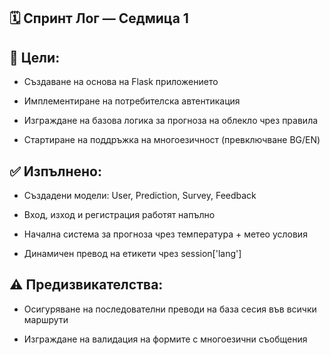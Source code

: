 ## 🗓 Спринт Лог — Седмица 1
## 🥅 Цели:
- Създаване на основа на Flask приложението

- Имплементиране на потребителска автентикация

- Изграждане на базова логика за прогноза на облекло чрез правила

- Стартиране на поддръжка на многоезичност (превключване BG/EN)

## ✅ Изпълнено:
- Създадени модели: User, Prediction, Survey, Feedback

- Вход, изход и регистрация работят напълно

- Начална система за прогноза чрез температура + метео условия

- Динамичен превод на етикети чрез session['lang']

## ⚠️ Предизвикателства:
- Осигуряване на последователни преводи на база сесия във всички маршрути

- Изграждане на валидация на формите с многоезични съобщения
